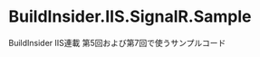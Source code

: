 BuildInsider.IIS.SignalR.Sample
===============================

BuildInsider IIS連載 第5回および第7回で使うサンプルコード
